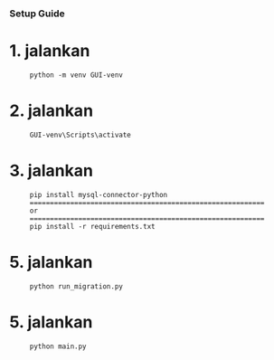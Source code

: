 ### Setup Guide

# 1. jalankan

         python -m venv GUI-venv

# 2. jalankan

         GUI-venv\Scripts\activate

# 3. jalankan

         pip install mysql-connector-python
         ==========================================================
         or
         ==========================================================
         pip install -r requirements.txt

# 5. jalankan

         python run_migration.py
         
# 5. jalankan

         python main.py
